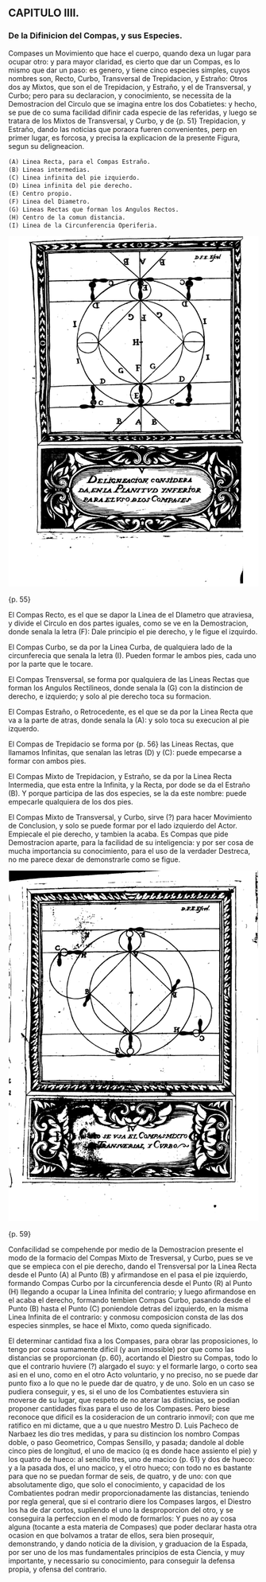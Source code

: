 ## CAPITULO IIII.
### De la Difinicion del Compas, y sus Especies.

Compases un Movimiento que hace el cuerpo, quando dexa un lugar para ocupar otro: y para mayor claridad, es cierto que dar un Compas, es lo mismo que dar un paso: es genero, y tiene cinco especies simples, cuyos nombres son, Recto, Curbo, Transversal de Trepidacion, y Estraño: Otros dos ay Mixtos, que son el de Trepidacion, y Estraño, y el de Transversal, y Curbo; pero para su declaracion, y conocimiento, se necessita de la Demostracion del Circulo que se imagina entre los dos Cobatietes: y hecho, se pue de co suma facilidad difinir cada especie de las referidas, y luego se tratara de los Mixtos de Transversal, y Curbo, y de {p. 51} Trepidacion, y Estraño, dando las noticias que poraora fueren convenientes, perp en primer lugar, es forcosa, y precisa la explicacion de la presente Figura, segun su deligneacion.

	(A) Linea Recta, para el Compas Estraño.
	(B) Lineas intermedias.
	(C) Linea infinita del pie izquierdo.
	(D) Linea infinita del pie derecho.
	(E) Centro propio.
	(F) Linea del Diametro.
	(G) Lineas Rectas que forman los Angulos Rectos.
	(H) Centro de la comun distancia.
	(I)	Linea de la Circunferencia Operiferia.

![figure](images/capitulo_4_figure_1.png "Deligneacion Considera de en la Planitud Ynferior para el uso dios Compases")

{p. 55}

El Compas Recto, es el que se dapor la Linea de el DIametro que atraviesa, y divide el Circulo en dos partes iguales, como se ve en la Demostracion, donde senala la letra (F): Dale principio el pie derecho, y le figue el izquirdo.

El Compas Curbo, se da por la Linea Curba, de qualquiera lado de la circunferecia que senala la letra (I).
Pueden formar le ambos pies, cada uno por la parte que le tocare.

El Compas Trensversal, se forma por qualquiera de las Lineas Rectas que forman los Angulos Rectilineos, donde senala la (G) con la distincion de derecho, e izquierdo; y solo al pie derecho toca su formacion.

El Compas Estraño, o Retrocedente, es el que se da por la Linea Recta que va a la parte de atras, donde senala la (A): y solo toca su execucion al pie izquerdo.

El Compas de Trepidacio se forma por {p. 56} las Lineas Rectas, que llamamos Infinitas, que senalan las letras (D) y (C): puede empecarse a formar con ambos pies.

El Compas Mixto de Trepidacion, y Estraño, se da por la Linea Recta Intermedia, que esta entre la Infinita, y la Recta, por dode se da el Estraño (B).
Y porque participa de las dos especies, se la da este nombre: puede empecarle qualquiera de los dos pies.

El Compas Mixto de Transversal, y Curbo, sirve (?) para hacer Movimiento de Conclusion, y solo se puede formar por el lado izquierdo del Actor.
Empiecale el pie derecho, y tambien la acaba.
Es Compas que pide Demostracion aparte, para la facilidad de su inteligencia: y por ser cosa de mucha importancia su conocimiento, para el uso de la verdader Destreca, no me parece dexar de demonstrarle como se figue.

![figure](images/capitulo_4_figure_2.png "Como se usa el Compas Mixto de Transversal, y Curbo")

{p. 59}

Confacilidad se compehende por medio de la Demostracion presente el modo de la formacio del Compas Mixto de Tresversal, y Curbo, pues se ve que se empieca con el pie derecho, dando el Trensversal por la Linea Recta desde el Punto (A) al Punto (B) y afirmandose en el pasa el pie izquierdo, formando Compas Curbo por la circunferencia desde el Punto (R) al Punto (H) llegando a ocupar la Linea Infinita del contrario; y luego afirmandose en el acaba el derecho, formando tembien Compas Curbo, pasando desde el Punto (B) hasta el Punto (C) poniendole detras del izquierdo, en la misma Linea Infinita de el contrario: y conmosu composicion consta de las dos especies sinmples, se hace el Mixto, como queda significado.

El determinar cantidad fixa a los Compases, para obrar las proposiciones, lo tengo por cosa sumamente dificil (y aun imossible) por que como las distancias se proporcionan {p. 60}, acortando el Diestro su Compas, todo lo que el contrario huviere (?) alargado el suyo: y el formarle largo, o corto sea asi en el uno, como en el otro Acto voluntario, y no preciso, no se puede dar punto fixo a lo que no le puede dar de quatro, y de uno.
Solo en un caso se pudiera conseguir, y es, si el uno de los Combatientes estuviera sin moverse de su lugar, que respeto de no aterar las distincias, se podian proponer cantidades fixas para el uso de los Compases.
Pero biese reconoce que dificil es la cosideracion de un contrario inmovil; con que me ratifico en mi dictame, que a u que nuestro Mestro D. Luis Pacheco de Narbaez les dio tres medidas, y para su distincion los nombro Compas doble, o paso Geometrico, Compas Sensillo, y pasada; dandole al doble cinco pies de longitud, el uno de macico (q es donde hace assiento el pie) y los quatro de hueco: al sencillo tres, uno de macico {p. 61} y dos de hueco: y a la pasada dos, el uno macico, y el otro hueco; con todo no es bastante para que no se puedan formar de seis, de  quatro, y de uno: con que absolutamente digo, que solo el conocimiento, y capacidad de los Combatientes podran medir proporcionadamente las distancias, teniendo por regla general, que si el contrario diere los Compases largos, el Diestro los ha de dar cortos, supliendo el uno la desproporcion del otro, y se conseguira la perfeccion en el modo de formarlos: Y pues no ay cosa alguna (tocante a esta materia de Compases) que poder declarar hasta otra ocasion en que bolvamos a tratar de ellos, sera bien prosequir, demonstrando, y dando noticia de la division, y graduacion de la Espada, por ser uno de los mas fundamentales principios de esta Ciencia, y muy importante, y necessario su conocimiento, para conseguir la defensa propia, y ofensa del contrario.
